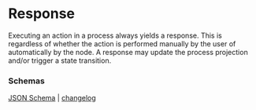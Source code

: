 # Response

Executing an action in a process always yields a response. This is regardless of whether the action is performed
manually by the user of automatically by the node. A response may update the process projection and/or trigger a state
transition.

### Schemas

[JSON Schema](https://specs.livecontracts.io/v0.1.0/response/schema.json) | [changelog](changelog.md)
